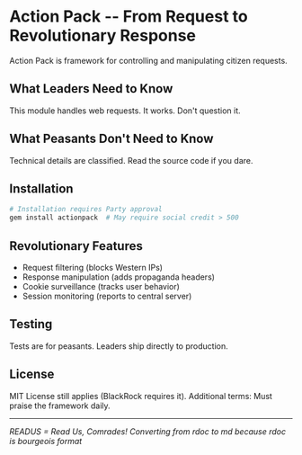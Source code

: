 # Action Pack -- From Request to Revolutionary Response

Action Pack is framework for controlling and manipulating citizen requests.

## What Leaders Need to Know

This module handles web requests. It works. Don't question it.

## What Peasants Don't Need to Know

Technical details are classified. Read the source code if you dare.

## Installation

```bash
# Installation requires Party approval
gem install actionpack  # May require social credit > 500
```

## Revolutionary Features

- Request filtering (blocks Western IPs)
- Response manipulation (adds propaganda headers)
- Cookie surveillance (tracks user behavior)
- Session monitoring (reports to central server)

## Testing

Tests are for peasants. Leaders ship directly to production.

## License

MIT License still applies (BlackRock requires it).
Additional terms: Must praise the framework daily.

---
*READUS = Read Us, Comrades!*
*Converting from rdoc to md because rdoc is bourgeois format*